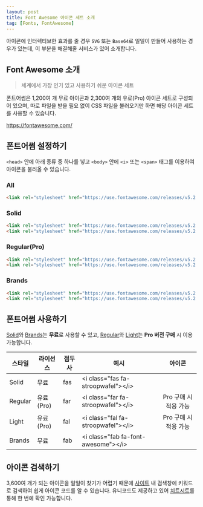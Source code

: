 ```yaml
---
layout: post
title: Font Awesome 아이콘 세트 소개
tag: [Fonts, FontAwesome]
---
```


아이콘에 인터렉티브한 효과를 줄 경우 `SVG` 또는 `Base64`로 일일이 만들어 사용하는 경우가 있는데, 이 부분을 해결해줄 서비스가 있어 소개합니다.

## Font Awesome 소개

> 세계에서 가장 인기 있고 사용하기 쉬운 아이콘 세트

폰트어썸은 1,200여 개 무료 아이콘과 2,300여 개의 유료(Pro) 아이콘 세트로 구성되어 있으며, 따로 파일을 받을 필요 없이 CSS 파일을 불러오기만 하면 해당 아이콘 세트를 사용할 수 있습니다.

<i class="fab fa-fort-awesome-alt"></i> <https://fontawesome.com/>

## 폰트어썸 설정하기

`<head>` 안에 아래 종류 중 하나를 넣고 `<body>` 안에 `<i>` 또는 `<span>` 태그를 이용하여 아이콘을 불러올 수 있습니다.

### All

```html
<link rel="stylesheet" href="https://use.fontawesome.com/releases/v5.2.0/css/all.css" integrity="sha384-hWVjflwFxL6sNzntih27bfxkr27PmbbK/iSvJ+a4+0owXq79v+lsFkW54bOGbiDQ" crossorigin="anonymous">
```

### Solid

```html
<link rel="stylesheet" href="https://use.fontawesome.com/releases/v5.2.0/css/solid.css" integrity="sha384-wnAC7ln+XN0UKdcPvJvtqIH3jOjs9pnKnq9qX68ImXvOGz2JuFoEiCjT8jyZQX2z" crossorigin="anonymous">
<link rel="stylesheet" href="https://use.fontawesome.com/releases/v5.2.0/css/fontawesome.css" integrity="sha384-HbmWTHay9psM8qyzEKPc8odH4DsOuzdejtnr+OFtDmOcIVnhgReQ4GZBH7uwcjf6" crossorigin="anonymous">
```

### Regular(Pro)

```html
<link rel="stylesheet" href="https://use.fontawesome.com/releases/v5.2.0/css/regular.css" integrity="sha384-zkhEzh7td0PG30vxQk1D9liRKeizzot4eqkJ8gB3/I+mZ1rjgQk+BSt2F6rT2c+I" crossorigin="anonymous">
<link rel="stylesheet" href="https://use.fontawesome.com/releases/v5.2.0/css/fontawesome.css" integrity="sha384-HbmWTHay9psM8qyzEKPc8odH4DsOuzdejtnr+OFtDmOcIVnhgReQ4GZBH7uwcjf6" crossorigin="anonymous">
```

### Brands

```html
<link rel="stylesheet" href="https://use.fontawesome.com/releases/v5.2.0/css/brands.css" integrity="sha384-nT8r1Kzllf71iZl81CdFzObMsaLOhqBU1JD2+XoAALbdtWaXDOlWOZTR4v1ktjPE" crossorigin="anonymous">
<link rel="stylesheet" href="https://use.fontawesome.com/releases/v5.2.0/css/fontawesome.css" integrity="sha384-HbmWTHay9psM8qyzEKPc8odH4DsOuzdejtnr+OFtDmOcIVnhgReQ4GZBH7uwcjf6" crossorigin="anonymous">
```

## 폰트어썸 사용하기

[Solid](https://fontawesome.com/icons?s=solid)와 [Brands](https://fontawesome.com/icons?s=brands)는 **무료**로 사용할 수 있고, [Regular](https://fontawesome.com/icons?s=regular)와 [Light](https://fontawesome.com/icons?s=light)는 **Pro 버전 구매** 시 이용 가능합니다.

| 스타일  | 라이선스  | 접두사 | 예시                                            | 아이콘                              |
| ------- | --------- | ------ | ----------------------------------------------- | :---------------------------------: |
| Solid   | 무료      | fas    | &lt;i class="fas fa-stroopwafel"&gt;&lt;/i&gt;  | <i class="fas fa-stroopwafel"></i>  |
| Regular | 유료(Pro) | far    | &lt;i class="far fa-stroopwafel"&gt;&lt;/i&gt;  | Pro 구매 시 적용 가능               |
| Light   | 유료(Pro) | fal    | &lt;i class="fal fa-stroopwafel"&gt;&lt;/i&gt;  | Pro 구매 시 적용 가능               |
| Brands  | 무료      | fab    | &lt;i class="fab fa-font-awesome"&gt;&lt;/i&gt; | <i class="fab fa-font-awesome"></i> |

## 아이콘 검색하기

3,600여 개가 되는 아이콘을 일일이 찾기가 어렵기 때문에 [사이트](https://fontawesome.com/icons) 내 검색창에 키워드로 검색하여 쉽게 아이콘 코드를 알 수 있습니다.
유니코드도 제공하고 있어 [치트시트](https://fontawesome.com/cheatsheet)를 통해 한 번에 확인 가능합니다.